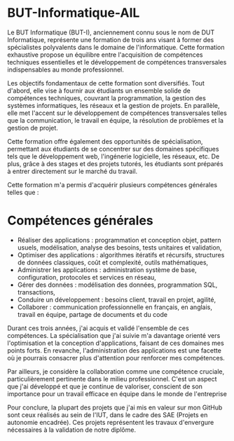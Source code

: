 # BUT-Informatique-AIL

Le BUT Informatique (BUT-I), anciennement connu sous le nom de DUT Informatique, représente une formation de trois ans visant à former des spécialistes polyvalents dans le domaine de l'informatique. Cette formation exhaustive propose un équilibre entre l'acquisition de compétences techniques essentielles et le développement de compétences transversales indispensables au monde professionnel.

Les objectifs fondamentaux de cette formation sont diversifiés. Tout d'abord, elle vise à fournir aux étudiants un ensemble solide de compétences techniques, couvrant la programmation, la gestion des systèmes informatiques, les réseaux et la gestion de projets. En parallèle, elle met l'accent sur le développement de compétences transversales telles que la communication, le travail en équipe, la résolution de problèmes et la gestion de projet.

Cette formation offre également des opportunités de spécialisation, permettant aux étudiants de se concentrer sur des domaines spécifiques tels que le développement web, l'ingénerie logicielle, les réseaux, etc. De plus, grâce à des stages et des projets tutorés, les étudiants sont préparés à entrer directement sur le marché du travail.

Cette formation m'a permis d'acquérir plusieurs compétences générales telles que :

# Compétences générales
- Réaliser des applications : programmation et conception objet, pattern usuels,
modélisation, analyse des besoins, tests unitaires et validation,
- Optimiser des applications : algorithmes itératifs et récursifs, structures de données
classiques, coût et complexité, outils mathématiques,
- Administrer les applications : administration système de base, configuration, protocoles
et services en réseau,
- Gérer des données : modélisation des données, programmation SQL, transactions,
- Conduire un développement : besoins client, travail en projet, agilité,
- Collaborer : communication professionnelle en français, en anglais, travail en équipe,
partage de documents et du code

Durant ces trois années, j'ai acquis et validé l'ensemble de ces compétences. La spécialisation que j'ai suivie m'a davantage orienté vers l'optimisation et la conception d'applications, faisant de ces domaines mes points forts. En revanche, l'administration des applications est une facette où je pourrais consacrer plus d'attention pour renforcer mes compétences.

Par ailleurs, je considère la collaboration comme une compétence cruciale, particulièrement pertinente dans le milieu professionnel. C'est un aspect que j'ai développé et que je continue de valoriser, conscient de son importance pour un travail efficace en équipe dans le monde de l'entreprise

Pour conclure, la plupart des projets que j'ai mis en valeur sur mon GitHub sont ceux réalisés au sein de l'IUT, dans le cadre des SAE (Projets en autonomie encadrée). Ces projets représentent les travaux d'envergure nécessaires à la validation de notre diplôme.
